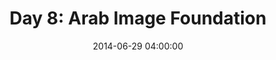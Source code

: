 ---
permalink: /jekyll/update/2014/06/29/day8
redirect_to: http://arounddh.elotroalex.com/jekyll/update/2014/06/29/day8
layout: post
title:  "Day 8: Arab Image Foundation"
date:   2014-06-29 04:00:00
categories: jekyll update
---